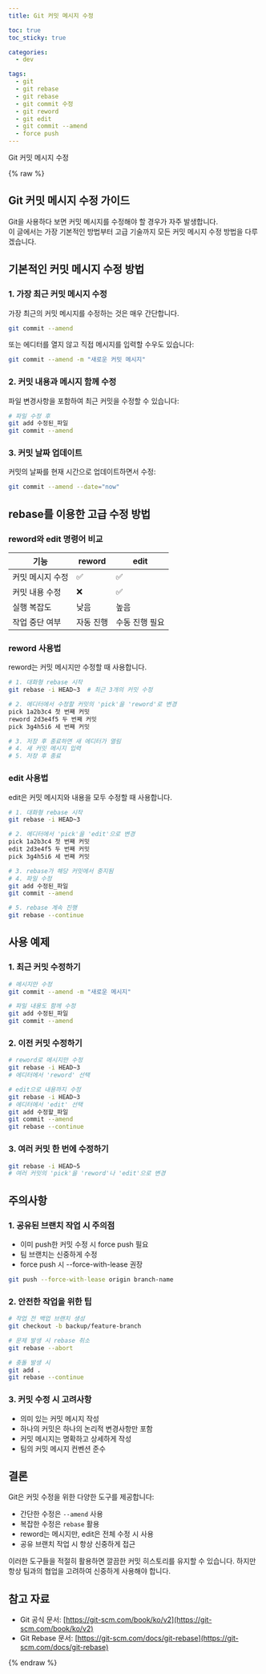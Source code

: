 ```yaml
---
title: Git 커밋 메시지 수정

toc: true
toc_sticky: true

categories:
  - dev

tags:
  - git
  - git rebase
  - git rebase
  - git commit 수정
  - git reword
  - git edit
  - git commit --amend
  - force push
---
```

 
Git 커밋 메시지 수정

{% raw %}

## Git 커밋 메시지 수정 가이드

Git을 사용하다 보면 커밋 메시지를 수정해야 할 경우가 자주 발생합니다.   
이 글에서는 가장 기본적인 방법부터 고급 기술까지 모든 커밋 메시지 수정 방법을 다루겠습니다.

## 기본적인 커밋 메시지 수정 방법

### 1. 가장 최근 커밋 메시지 수정
가장 최근의 커밋 메시지를 수정하는 것은 매우 간단합니다.

```bash
git commit --amend
```

또는 에디터를 열지 않고 직접 메시지를 입력할 수우도 있습니다:

```bash
git commit --amend -m "새로운 커밋 메시지"
```

### 2. 커밋 내용과 메시지 함께 수정
파일 변경사항을 포함하여 최근 커밋을 수정할 수 있습니다:

```bash
# 파일 수정 후
git add 수정된_파일
git commit --amend
```

### 3. 커밋 날짜 업데이트
커밋의 날짜를 현재 시간으로 업데이트하면서 수정:

```bash
git commit --amend --date="now"
```

## rebase를 이용한 고급 수정 방법

### reword와 edit 명령어 비교

| 기능             | reword    | edit           |
| ---------------- | --------- | -------------- |
| 커밋 메시지 수정 | ✅         | ✅              |
| 커밋 내용 수정   | ❌         | ✅              |
| 실행 복잡도      | 낮음      | 높음           |
| 작업 중단 여부   | 자동 진행 | 수동 진행 필요 |

### reword 사용법
reword는 커밋 메시지만 수정할 때 사용합니다.

```bash
# 1. 대화형 rebase 시작
git rebase -i HEAD~3  # 최근 3개의 커밋 수정

# 2. 에디터에서 수정할 커밋의 'pick'을 'reword'로 변경
pick 1a2b3c4 첫 번째 커밋
reword 2d3e4f5 두 번째 커밋
pick 3g4h5i6 세 번째 커밋

# 3. 저장 후 종료하면 새 에디터가 열림
# 4. 새 커밋 메시지 입력
# 5. 저장 후 종료
```

### edit 사용법
edit은 커밋 메시지와 내용을 모두 수정할 때 사용합니다.

```bash
# 1. 대화형 rebase 시작
git rebase -i HEAD~3

# 2. 에디터에서 'pick'을 'edit'으로 변경
pick 1a2b3c4 첫 번째 커밋
edit 2d3e4f5 두 번째 커밋
pick 3g4h5i6 세 번째 커밋

# 3. rebase가 해당 커밋에서 중지됨
# 4. 파일 수정
git add 수정된_파일
git commit --amend

# 5. rebase 계속 진행
git rebase --continue
```

## 사용 예제

### 1. 최근 커밋 수정하기
```bash
# 메시지만 수정
git commit --amend -m "새로운 메시지"

# 파일 내용도 함께 수정
git add 수정된_파일
git commit --amend
```

### 2. 이전 커밋 수정하기
```bash
# reword로 메시지만 수정
git rebase -i HEAD~3
# 에디터에서 'reword' 선택

# edit으로 내용까지 수정
git rebase -i HEAD~3
# 에디터에서 'edit' 선택
git add 수정할_파일
git commit --amend
git rebase --continue
```

### 3. 여러 커밋 한 번에 수정하기
```bash
git rebase -i HEAD~5
# 여러 커밋의 'pick'을 'reword'나 'edit'으로 변경
```

## 주의사항

### 1. 공유된 브랜치 작업 시 주의점
- 이미 push한 커밋 수정 시 force push 필요
- 팀 브랜치는 신중하게 수정
- force push 시 --force-with-lease 권장

```bash
git push --force-with-lease origin branch-name
```

### 2. 안전한 작업을 위한 팁
```bash
# 작업 전 백업 브랜치 생성
git checkout -b backup/feature-branch

# 문제 발생 시 rebase 취소
git rebase --abort

# 충돌 발생 시
git add .
git rebase --continue
```

### 3. 커밋 수정 시 고려사항
- 의미 있는 커밋 메시지 작성
- 하나의 커밋은 하나의 논리적 변경사항만 포함
- 커밋 메시지는 명확하고 상세하게 작성
- 팀의 커밋 메시지 컨벤션 준수

## 결론

Git은 커밋 수정을 위한 다양한 도구를 제공합니다:
- 간단한 수정은 `--amend` 사용
- 복잡한 수정은 `rebase` 활용
- reword는 메시지만, edit은 전체 수정 시 사용
- 공유 브랜치 작업 시 항상 신중하게 접근

이러한 도구들을 적절히 활용하면 깔끔한 커밋 히스토리를 유지할 수 있습니다. 하지만 항상 팀과의 협업을 고려하여 신중하게 사용해야 합니다.

## 참고 자료
- Git 공식 문서: [https://git-scm.com/book/ko/v2](https://git-scm.com/book/ko/v2)
- Git Rebase 문서: [https://git-scm.com/docs/git-rebase](https://git-scm.com/docs/git-rebase)

{% endraw %}
 